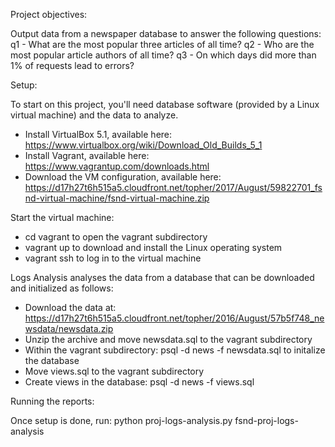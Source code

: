 Project objectives:

Output data from a newspaper database to answer the following questions:
q1 - What are the most popular three articles of all time?
q2 - Who are the most popular article authors of all time?
q3 - On which days did more than 1% of requests lead to errors?

Setup:

To start on this project, you'll need database software (provided by a Linux virtual machine) and the data to analyze.

- Install VirtualBox 5.1, available here: https://www.virtualbox.org/wiki/Download_Old_Builds_5_1
- Install Vagrant, available here: https://www.vagrantup.com/downloads.html
- Download the VM configuration, available here: https://d17h27t6h515a5.cloudfront.net/topher/2017/August/59822701_fsnd-virtual-machine/fsnd-virtual-machine.zip

Start the virtual machine:
- cd vagrant to open the vagrant subdirectory
- vagrant up to download and install the Linux operating system
- vagrant ssh to log in to the virtual machine

Logs Analysis analyses the data from a database that can be downloaded and initialized as follows:

- Download the data at: https://d17h27t6h515a5.cloudfront.net/topher/2016/August/57b5f748_newsdata/newsdata.zip
- Unzip the archive and move newsdata.sql to the vagrant subdirectory
- Within the vagrant subdirectory: psql -d news -f newsdata.sql to initalize the database
- Move views.sql to the vagrant subdirectory
- Create views in the database: psql -d news -f views.sql


Running the reports:

Once setup is done, run: python proj-logs-analysis.py fsnd-proj-logs-analysis
